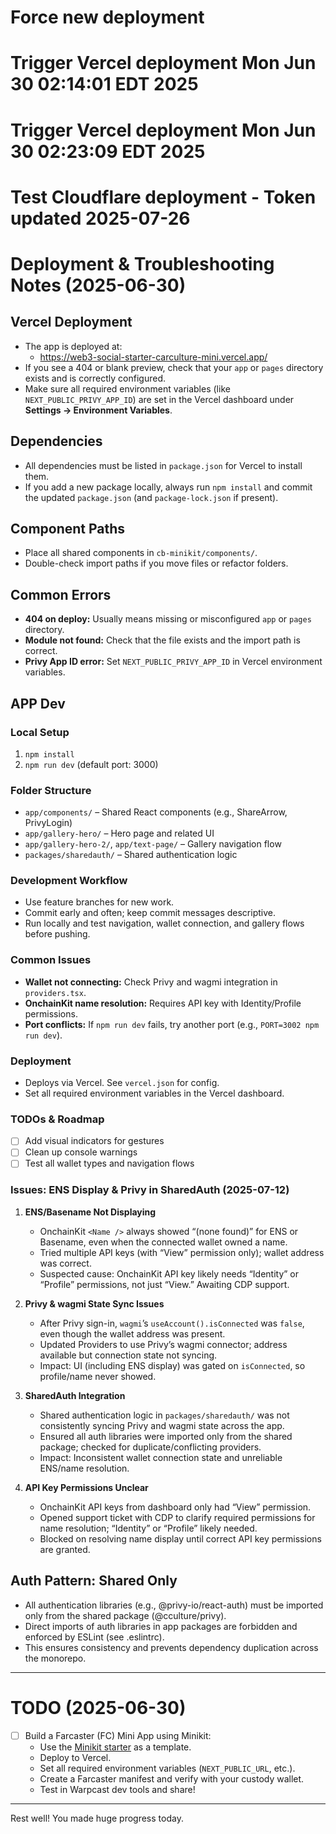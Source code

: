 # Force new deployment
# Trigger Vercel deployment Mon Jun 30 02:14:01 EDT 2025
# Trigger Vercel deployment Mon Jun 30 02:23:09 EDT 2025
# Test Cloudflare deployment - Token updated 2025-07-26

# Deployment & Troubleshooting Notes (2025-06-30)

## Vercel Deployment
- The app is deployed at:
  - https://web3-social-starter-carculture-mini.vercel.app/
- If you see a 404 or blank preview, check that your `app` or `pages` directory exists and is correctly configured.
- Make sure all required environment variables (like `NEXT_PUBLIC_PRIVY_APP_ID`) are set in the Vercel dashboard under **Settings → Environment Variables**.

## Dependencies
- All dependencies must be listed in `package.json` for Vercel to install them.
- If you add a new package locally, always run `npm install` and commit the updated `package.json` (and `package-lock.json` if present).

## Component Paths
- Place all shared components in `cb-minikit/components/`.
- Double-check import paths if you move files or refactor folders.

## Common Errors
- **404 on deploy:** Usually means missing or misconfigured `app` or `pages` directory.
- **Module not found:** Check that the file exists and the import path is correct.
- **Privy App ID error:** Set `NEXT_PUBLIC_PRIVY_APP_ID` in Vercel environment variables.

## APP Dev

### Local Setup
1. `npm install`
2. `npm run dev` (default port: 3000)

### Folder Structure
- `app/components/` – Shared React components (e.g., ShareArrow, PrivyLogin)
- `app/gallery-hero/` – Hero page and related UI
- `app/gallery-hero-2/`, `app/text-page/` – Gallery navigation flow
- `packages/sharedauth/` – Shared authentication logic

### Development Workflow
- Use feature branches for new work.
- Commit early and often; keep commit messages descriptive.
- Run locally and test navigation, wallet connection, and gallery flows before pushing.

### Common Issues
- **Wallet not connecting:** Check Privy and wagmi integration in `providers.tsx`.
- **OnchainKit name resolution:** Requires API key with Identity/Profile permissions.
- **Port conflicts:** If `npm run dev` fails, try another port (e.g., `PORT=3002 npm run dev`).

### Deployment
- Deploys via Vercel. See `vercel.json` for config.
- Set all required environment variables in the Vercel dashboard.

### TODOs & Roadmap
- [ ] Add visual indicators for gestures
- [ ] Clean up console warnings
- [ ] Test all wallet types and navigation flows

### Issues: ENS Display & Privy in SharedAuth (2025-07-12)

1. **ENS/Basename Not Displaying**
   - OnchainKit `<Name />` always showed “(none found)” for ENS or Basename, even when the connected wallet owned a name.
   - Tried multiple API keys (with “View” permission only); wallet address was correct.
   - Suspected cause: OnchainKit API key likely needs “Identity” or “Profile” permissions, not just “View.” Awaiting CDP support.

2. **Privy & wagmi State Sync Issues**
   - After Privy sign-in, `wagmi`’s `useAccount().isConnected` was `false`, even though the wallet address was present.
   - Updated Providers to use Privy’s wagmi connector; address available but connection state not syncing.
   - Impact: UI (including ENS display) was gated on `isConnected`, so profile/name never showed.

3. **SharedAuth Integration**
   - Shared authentication logic in `packages/sharedauth/` was not consistently syncing Privy and wagmi state across the app.
   - Ensured all auth libraries were imported only from the shared package; checked for duplicate/conflicting providers.
   - Impact: Inconsistent wallet connection state and unreliable ENS/name resolution.

4. **API Key Permissions Unclear**
   - OnchainKit API keys from dashboard only had “View” permission.
   - Opened support ticket with CDP to clarify required permissions for name resolution; “Identity” or “Profile” likely needed.
   - Blocked on resolving name display until correct API key permissions are granted.

## Auth Pattern: Shared Only

- All authentication libraries (e.g., @privy-io/react-auth) must be imported only from the shared package (@cculture/privy).
- Direct imports of auth libraries in app packages are forbidden and enforced by ESLint (see .eslintrc).
- This ensures consistency and prevents dependency duplication across the monorepo.

---

# TODO (2025-06-30)

- [ ] Build a Farcaster (FC) Mini App using Minikit:
    - Use the [Minikit starter](https://v0-minikit.vercel.app/) as a template.
    - Deploy to Vercel.
    - Set all required environment variables (`NEXT_PUBLIC_URL`, etc.).
    - Create a Farcaster manifest and verify with your custody wallet.
    - Test in Warpcast dev tools and share!

---

Rest well! You made huge progress today.
